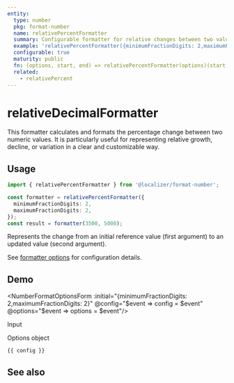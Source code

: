 ```yaml
---
entity:
  type: number
  pkg: format-number
  name: relativePercentFormatter
  summary: Configurable formatter for relative changes between two values as a percentage.
  example: 'relativePercentFormatter({minimumFractionDigits: 2,maximumFractionDigits: 2})(3500, 5000)'
  configurable: true
  maturity: public
  fn: (options, start, end) => relativePercentFormatter(options)(start, end)
  related:
    - relativePercent
---
```


# relativeDecimalFormatter <Package name="format-number"/>

This formatter calculates and formats the percentage change between two numeric values. It is particularly useful for representing relative growth, decline, or variation in a clear and customizable way.

## Usage

```typescript twoslash
import { relativePercentFormatter } from '@localizer/format-number';

const formatter = relativePercentFormatter({
  minimumFractionDigits: 2,
  maximumFractionDigits: 2,
});
const result = formatter(3500, 5000);
```

Represents the change from an initial reference value (first argument) to an updated value (second argument).

See [formatter options](./options/index.md) for configuration details.

## Demo

<script setup>
  import { ref } from 'vue';
  import { NFormItem } from 'naive-ui/es/form';
  import { NInputNumber } from 'naive-ui/es/input-number';
  import { NDivider } from 'naive-ui/es/divider';
  import NumberFormatOptionsForm from './NumberFormatOptionsForm.vue';

  const start = ref(3500);
  const end = ref(5000);
  const config = ref();
  const options = ref({});
</script>

<EntityDemo :args="[options, start, end]">

<NumberFormatOptionsForm :initial="{minimumFractionDigits: 2,maximumFractionDigits: 2}" @config="$event => config = $event" @options="$event => options = $event"/>

<NDivider title-placement="left">Input</NDivider>
<NFormItem label="Value before change"><NInputNumber clearable v-model:value="start" /></NFormItem>
<NFormItem label="Value after change"><NInputNumber clearable v-model:value="end" /></NFormItem>

<NDivider title-placement="left">Options object</NDivider>

```-vue
{{ config }}
```

</EntityDemo>

## See also

<Entities />
